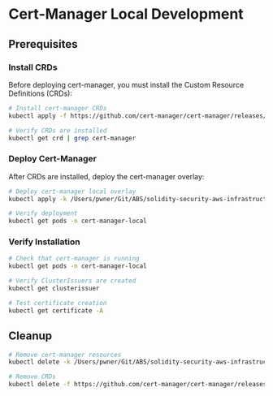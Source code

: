 # Cert-Manager Local Development

## Prerequisites

### Install CRDs
Before deploying cert-manager, you must install the Custom Resource Definitions (CRDs):

```bash
# Install cert-manager CRDs
kubectl apply -f https://github.com/cert-manager/cert-manager/releases/download/v1.13.1/cert-manager.crds.yaml

# Verify CRDs are installed
kubectl get crd | grep cert-manager
```

### Deploy Cert-Manager
After CRDs are installed, deploy the cert-manager overlay:

```bash
# Deploy cert-manager local overlay
kubectl apply -k /Users/pwner/Git/ABS/solidity-security-aws-infrastructure/k8s/overlays/local/cert-manager/

# Verify deployment
kubectl get pods -n cert-manager-local
```

### Verify Installation
```bash
# Check that cert-manager is running
kubectl get pods -n cert-manager-local

# Verify ClusterIssuers are created
kubectl get clusterissuer

# Test certificate creation
kubectl get certificate -A
```

## Cleanup

```bash
# Remove cert-manager resources
kubectl delete -k /Users/pwner/Git/ABS/solidity-security-aws-infrastructure/k8s/overlays/local/cert-manager/

# Remove CRDs
kubectl delete -f https://github.com/cert-manager/cert-manager/releases/download/v1.13.1/cert-manager.crds.yaml
```